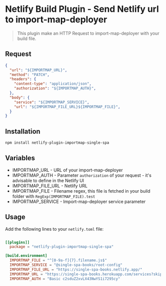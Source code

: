 # Netlify Build Plugin - Send Netlify url to import-map-deployer

> This plugin make an HTTP Request to import-map-deployer with your build file.

## Request

```JSON
{
  "url": "${IMPORTMAP_URL}",
  "method": "PATCH",
  "headers": {
    "content-type": "application/json",
    "authorization": "${IMPORTMAP_AUTH}",
  },
  "body": {
    "service": "${IMPORTMAP_SERVICE}",
    "url": "${IMPORTMAP_FILE_URL}${IMPORTMAP_FILE}",
  }
}
```

## Installation

```sh
npm install netlify-plugin-importmap-single-spa
```

## Variables

- IMPORTMAP_URL - URL of your import-map-deployer
- IMPORTMAP_AUTH - Parameter `authorization` of your request - it's advisable to define in the Netlify UI
- IMPORTMAP_FILE_URL - Netlify URL
- IMPORTMAP_FILE - Filename regex, this file is fetched in your build folder with `RegExp(IMPORTMAP_FILE).test`
- IMPORTMAP_SERVICE - Import-map-deployer service parameter

## Usage

Add the following lines to your `netlify.toml` file:

```toml

[[plugins]]
  package = "netlify-plugin-importmap-single-spa"

[build.environment]
  IMPORTMAP_FILE = "^[0-9a-f]{7}.filename.js$"
  IMPORTMAP_SERVICE = "@single-spa-books/root-config"
  IMPORTMAP_FILE_URL = "https://single-spa-books.netlify.app/"
  IMPORTMAP_URL = "https://single-spa-books.herokuapp.com/services?skip_url_check"
  IMPORTMAP_AUTH = "Basic c2sduZ2xvLX43NwYS1i7295cy"

```
